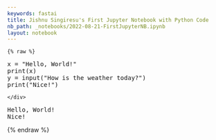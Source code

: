 ```yaml
---
keywords: fastai
title: Jishnu Singiresu's First Jupyter Notebook with Python Code
nb_path: _notebooks/2022-08-21-FirstJupyterNB.ipynb
layout: notebook
---
```


<!--
#################################################
### THIS FILE WAS AUTOGENERATED! DO NOT EDIT! ###
#################################################
# file to edit: _notebooks/2022-08-21-FirstJupyterNB.ipynb
-->

<div class="container" id="notebook-container">
        
    {% raw %}
    
<div class="cell border-box-sizing code_cell rendered">
<div class="input">

<div class="inner_cell">
    <div class="input_area">
<div class=" highlight hl-ipython3"><pre><span></span><span class="n">x</span> <span class="o">=</span> <span class="s2">&quot;Hello, World!&quot;</span>
<span class="nb">print</span><span class="p">(</span><span class="n">x</span><span class="p">)</span>
<span class="n">y</span> <span class="o">=</span> <span class="nb">input</span><span class="p">(</span><span class="s2">&quot;How is the weather today?&quot;</span><span class="p">)</span>
<span class="nb">print</span><span class="p">(</span><span class="s2">&quot;Nice!&quot;</span><span class="p">)</span>
</pre></div>

    </div>
</div>
</div>

<div class="output_wrapper">
<div class="output">

<div class="output_area">

<div class="output_subarea output_stream output_stdout output_text">
<pre>Hello, World!
Nice!
</pre>
</div>
</div>

</div>
</div>

</div>
    {% endraw %}

</div>
 

